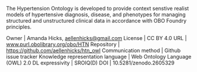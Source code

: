 The Hypertension Ontology is developed to provide context senstive realist models of hypertensive diagnosis, disease, and phenotypes for managing structured and unstructured clinical data in accordance with OBO Foundry principles.


Owner | Amanda Hicks, aellenhicks@gmail.com
License | CC BY 4.0 
URL | www.purl.obolibrary.org/obo/HTN
Repository | https://github.com/aellenhicks/htn_owl
Communication method | Github issue tracker
Knowledge representation language | Web Ontology Language (OWL) 2.0
DL expressivity | SROIQ(D)
DOI | 10.5281/zenodo.2605329
